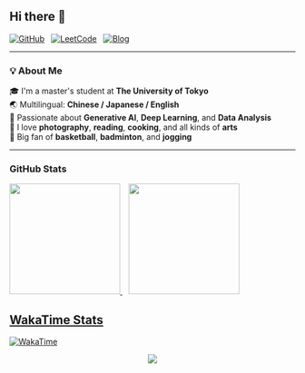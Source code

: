 ## Hi there 👋
[![GitHub](https://img.shields.io/badge/GitHub-181717?style=flat&logo=github&logoColor=white)](https://github.com/Calista0429)
&nbsp; [![LeetCode](https://img.shields.io/badge/LeetCode-1A73E8?style=flat&logo=leetcode&logoColor=white)](https://leetcode.com/u/Calista0429/)
&nbsp; [![Blog](https://img.shields.io/badge/Blog-ff7f2a?style=flat&logo=bookstack&logoColor=white)](https://calista0429.github.io)

---

### 💡 About Me

🎓 I'm a master's student at **The University of Tokyo**  
🌏 Multilingual: **Chinese / Japanese / English**  
🎯 Passionate about **Generative AI**, **Deep Learning**, and **Data Analysis**  
🎨 I love **photography**, **reading**, **cooking**, and all kinds of **arts**  
🏀 Big fan of **basketball**, **badminton**, and **jogging**

---


### GitHub Stats
<a href="https://github.com/anuraghazra/github-readme-stats">
<img src="https://github-readme-stats.vercel.app/api?username=Calista0429&show_icons=true&theme=radical" height="195" width="">
</a>
&ensp;
<a href="https://github.com/anuraghazra/github-readme-stats">
<img src="https://github-readme-stats.vercel.app/api/top-langs/?username=Calista0429&langs_count=8&layout=compact&theme=tokyonight" height="195" width="">
</a>

##  [WakaTime Stats](https://wakatime.com/@Calista0429)

[![WakaTime](https://img.shields.io/badge/WakaTime-Calista0429-blueviolet?style=flat&logo=wakatime&logoColor=white)](https://wakatime.com/@Calista0429)

<div align="center">
  <img src="https://github-readme-stats.vercel.app/api/wakatime?username=Calista0429&layout=compact&theme=tokyonight" />
</div>




<!--
**Calista0429/Calista0429** is a ✨ _special_ ✨ repository because its `README.md` (this file) appears on your GitHub profile.

Here are some ideas to get you started:

- 🔭 I’m currently working on ...
- 🌱 I’m currently learning ...
- 👯 I’m looking to collaborate on ...
- 🤔 I’m looking for help with ...
- 💬 Ask me about ...
- 📫 How to reach me: ...
- 😄 Pronouns: ...
- ⚡ Fun fact: ...
-->
